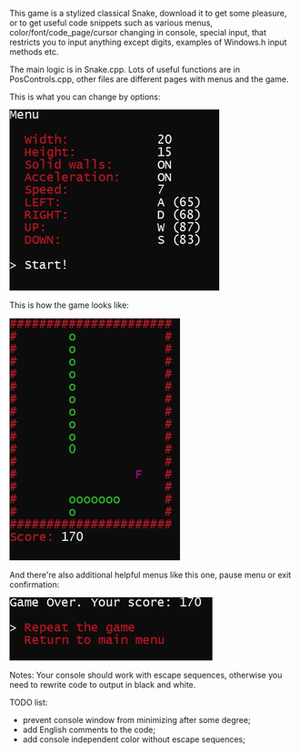 This game is a stylized classical Snake, download it to get some pleasure, or to get useful code snippets such as various menus, color/font/code_page/cursor changing in console, special input, that restricts you to input anything except digits, examples of Windows.h input methods etc. 

The main logic is in Snake.cpp. Lots of useful functions are in PosControls.cpp, other files are different pages with menus and the game.

This is what you can change by options:

![mainmenu](./Menu.jpg)

This is how the game looks like:

![gameitself](/Game.jpg)

And there're also additional helpful menus like this one, pause menu or exit confirmation:

![gameovermenu](/Over.jpg)

Notes:
Your console should work with escape sequences, otherwise you need to rewrite code to output in black and white.

TODO list:
* prevent console window from minimizing after some degree;
* add English comments to the code;
* add console independent color without escape sequences;


